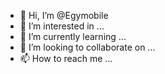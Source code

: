 - 👋 Hi, I’m @Egymobile
- 👀 I’m interested in ...
- 🌱 I’m currently learning ...
- 💞️ I’m looking to collaborate on ...
- 📫 How to reach me ...

<!---
Egymobile/Egymobile is a ✨ special ✨ repository because its `README.md` (this file) appears on your GitHub profile.
You can click the Preview link to take a look at your changes.
--->
